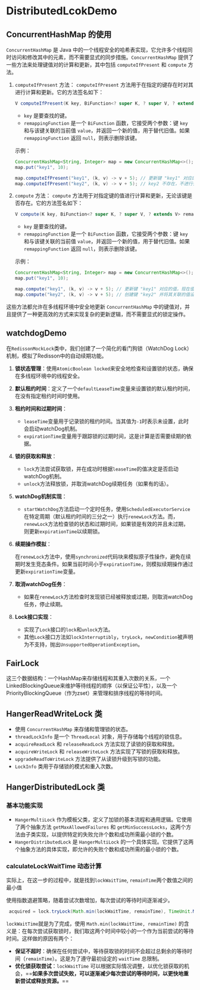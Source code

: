 # DistributedLcokDemo

## ConcurrentHashMap 的使用

`ConcurrentHashMap` 是 Java 中的一个线程安全的哈希表实现，它允许多个线程同时访问和修改其中的元素，而不需要显式的同步措施。`ConcurrentHashMap` 提供了一些方法来处理键值对的计算和更新，其中包括 `computeIfPresent` 和 `compute` 方法。

1. `computeIfPresent` 方法：
   `computeIfPresent` 方法用于在指定的键存在时对其进行计算和更新。它的方法签名如下：
   
   ```java
   V computeIfPresent(K key, BiFunction<? super K, ? super V, ? extends V> remappingFunction)
   ```
   
   - `key` 是要查找的键。
   - `remappingFunction` 是一个 `BiFunction` 函数，它接受两个参数：键 `key` 和与该键关联的当前值 `value`，并返回一个新的值，用于替代旧值。如果 `remappingFunction` 返回 `null`，则表示删除该键。

   示例：
   
   ```java
   ConcurrentHashMap<String, Integer> map = new ConcurrentHashMap<>();
   map.put("key1", 10);
   
   map.computeIfPresent("key1", (k, v) -> v + 5); // 更新键 "key1" 对应的值，现在值为 15
   map.computeIfPresent("key2", (k, v) -> v + 5); // key2 不存在，不进行任何操作
   ```

2. `compute` 方法：
   `compute` 方法用于对指定键的值进行计算和更新，无论该键是否存在。它的方法签名如下：
   
   ```java
   V compute(K key, BiFunction<? super K, ? super V, ? extends V> remappingFunction)
   ```
   
   - `key` 是要查找的键。
   - `remappingFunction` 是一个 `BiFunction` 函数，它接受两个参数：键 `key` 和与该键关联的当前值 `value`，并返回一个新的值，用于替代旧值。如果 `remappingFunction` 返回 `null`，则表示删除该键。

   示例：
   
   ```java
   ConcurrentHashMap<String, Integer> map = new ConcurrentHashMap<>();
   map.put("key1", 10);
   
   map.compute("key1", (k, v) -> v + 5); // 更新键 "key1" 对应的值，现在值为 15
   map.compute("key2", (k, v) -> v + 5); // 创建键 "key2" 并将其关联的值设置为 5
   ```

这些方法都允许在多线程环境中安全地更新 `ConcurrentHashMap` 中的键值对，并且提供了一种更高效的方式来实现复杂的更新逻辑，而不需要显式的锁定操作。



## watchdogDemo

在`RedissonMockLock`类中，我们创建了一个简化的看门狗锁（WatchDog Lock）机制，模拟了Redisson中的自动续期功能。

1. **锁状态管理**：使用`AtomicBoolean locked`来安全地检查和设置锁的状态，确保在多线程环境中的线程安全。

2. **默认租约时间**：定义了一个`defaultLeaseTime`变量来设置锁的默认租约时间，在没有指定租约时间时使用。

3. **租约时间和过期时间**：
   - `leaseTime`变量用于记录锁的租约时间。当其值为`-1`时表示未设置，此时会启动watchDog机制。
   - `expirationTime`变量用于跟踪锁的过期时间，这是计算是否需要续期的依据。

4. **锁的获取和释放**：
   - `lock`方法尝试获取锁，并在成功时根据`leaseTime`的值决定是否启动watchDog机制。
   - `unlock`方法释放锁，并取消watchDog续期任务（如果有的话）。

5. **watchDog机制实现**：
   - `startWatchDog`方法启动一个定时任务，使用`ScheduledExecutorService`在特定周期（默认租约时间的三分之一）执行`renewLock`方法。而，`renewLock`方法检查锁的状态和过期时间，如果锁是有效的并且未过期，则更新`expirationTime`以续期锁。
   
6. **续期操作模拟**：
   
   在`renewLock`方法中，使用`synchronized`代码块来模拟原子性操作，避免在续期时发生竞态条件。如果当前时间小于`expirationTime`，则模拟续期操作通过更新`expirationTime`变量。

7. **取消watchDog任务**：
   - 如果在`renewLock`方法检查时发现锁已经被释放或过期，则取消watchDog任务，停止续期。

8. **Lock接口实现**：
   - 实现了`Lock`接口的`lock`和`unlock`方法。
   - 其他`Lock`接口方法如`lockInterruptibly`，`tryLock`，`newCondition`被声明为不支持，抛出`UnsupportedOperationException`。



## FairLock

这三个数据结构：一个HashMap来存储线程和其重入次数的关系，一个LinkedBlockingQueue来维护等待线程的顺序（以保证公平性），以及一个PriorityBlockingQueue（作为zset）来管理和排序线程的等待时间。



## HangerReadWriteLock 类

-   使用 `ConcurrentHashMap` 来存储和管理锁的状态。
-   `threadLockInfo` 是一个 `ThreadLocal` 对象，用于存储每个线程的锁信息。
-   `acquireReadLock` 和 `releaseReadLock` 方法实现了读锁的获取和释放。
-   `acquireWriteLock` 和 `releaseWriteLock` 方法实现了写锁的获取和释放。
-   `upgradeReadToWriteLock` 方法提供了从读锁升级到写锁的功能。
-   `LockInfo` 类用于存储锁的模式和重入次数。



## HangerDistributedLock 类

### 基本功能实现

-   `HangerMultiLock` 作为模板父类，定义了加锁的基本流程和通用逻辑。它使用了两个抽象方法 `getMaxAllowedFailures` 和 `getMinSuccessLocks`，这两个方法由子类实现，以提供特定的失败允许个数和成功所需最小锁的个数。
-   `HangerDistributedLock` 是 `HangerMultiLock` 的一个具体实现。它提供了这两个抽象方法的具体实现，即允许的失败个数和成功所需的最小锁的个数。



### calculateLockWaitTime 动态计算

实际上，在这一步的过程中，就是找到`lockWaitTime`, `remainTime`两个数值之间的最小值

使用指数退避策略，随着尝试次数增加，每次尝试的等待时间逐渐减少。

```java
 acquired = lock.tryLock(Math.min(lockWaitTime, remainTime), TimeUnit.MILLISECONDS);
```

`lockWaitTime`就是为了完成，使用 `Math.min(lockWaitTime, remainTime)` 的含义是：在每次尝试获取锁时，我们取这两个时间中较小的一个作为当前尝试的等待时间。这样做的原因有两个：

-   **保证不超时**：确保在任何尝试中，等待获取锁的时间不会超过总剩余的等待时间（`remainTime`）。这是为了遵守最初设定的 `waitTime` 总限制。
-   **优化锁获取尝试**：`lockWaitTime` 可以根据实际情况调整，以优化锁获取的机会，==**如果多次尝试失败，可以逐渐减少每次尝试的等待时间，以更快地重新尝试或释放资源。**==
